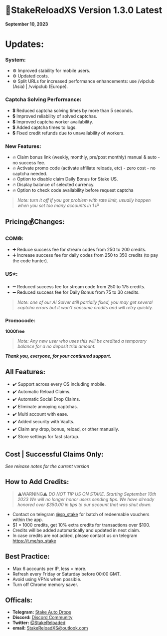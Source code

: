 # **📝StakeReloadXS Version 1.3.0 Latest**
**September 10, 2023**

# **Updates:**
### **System:**
+ ⚙️ Improved stability for mobile users.
+ ⚙️ Updated costs.
+ ⚙️ Split URLs for increased performance enhancements: use /vipclub (Asia) | /vvipclub (Europe).

### **Captcha Solving Performance:**
- 💲 Reduced captcha solving times by more than 5 seconds.
- 💲 Improved reliability of solved captchas.
- 💲 Improved captcha worker availability.
- 💲 Added captcha times to logs.
- 💲 Fixed credit refunds due to unavailability of workers.


### **New Features:**
- 🔥 Claim bonus link (weekly, monthly, pre/post monthly) manual & auto - no success fee.
- 🔥 Activate promo code (activate affiliate reloads, etc) - zero cost - no captcha needed.
- 🔥 Option to disable claim Daily Bonus for Stake US.
- 🔥 Display balance of selected currency.
- 🔥 Option to check code availability before request captcha
>_Note: turn it off if you got problem with rate limit, usually happen when you set too many accounts in 1 IP_


## **Pricing💰Changes:**
### **COM🌐:**
+ ➕ Reduce success fee for stream codes from 250 to 200 credits.
+ ➕ Increase success fee for daily codes from 250 to 350 credits (to pay the code hunter).
### **US⭐:**
+ ➖ Reduced success fee for stream code from 250 to 175 credits.
+ ➖ Reduced success fee for Daily Bonus from 75 to 30 credits.
>_Note: one of our AI Solver still partially fixed, you may get several captcha errors but it won't consume credits and will retry quickly._


### **Promocode:**
**1000free**
>_Note:
> Any new user who uses this will be credited a temporary balance for a no deposit trial amount._

_**Thank you, everyone, for your continued support.**_

## **All Features:**
- ✔️ Support across every OS including mobile.
- ✔️ Automatic Reload Claims.
- ✔️ Automatic Social Drop Claims.
- ✔️ Eliminate annoying captchas.
- ✔️ Multi account with ease.
- ✔️ Added security with Vaults.
- ✔️ Claim any drop, bonus, reload, or other manually.
- ✔️ Store settings for fast startup.


## **Cost | Successful Claims Only:**
_See release notes for the current version_


## **How to Add Credits:**
> ⚠️WARNING⚠️
> _DO NOT TIP US ON STAKE. Starting September 10th 2023 We will no longer honor users sending tips. We have already honored over $350.00 in tips to our account that was shut down._
+ Contact on telegram [@sp_stake](https://t.me/sp_stake) for batch of redeemable vouchers within the app.
+ $1 = 1000 credits, get 10% extra credits for transactions over $100.
+ Credits will be added automatically and updated in next claim.
+ In case credits are not added, please contact us on telegram https://t.me/sp_stake


## **Best Practice:**
+ Max 6 accounts per IP, less = more.
+ Refresh every Friday or Saturday before 00:00 GMT.
+ Avoid using VPNs when possible.
+ Turn off Chrome memory saver.

## **Officals:**
+ **Telegram:** [Stake Auto Drops](https://t.me/StakeAutoDrops)
+ **Discord:** [Discord Community](https://discord.gg/aBK6227mGQ)
+ **Twitter:** [@StakeReloaded](https://x.com/StakeReloaded)
+ **email:** [StakeReloadXS@outlook.com](mailto:StakeReloadXS@outlook.com)
